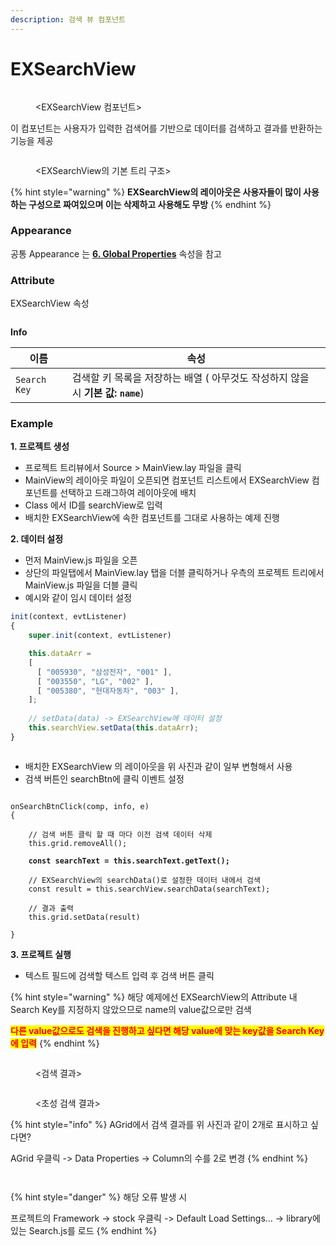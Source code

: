 ```yaml
---
description: 검색 뷰 컴포넌트
---
```


# EXSearchView

<figure><img src="../../.gitbook/assets/image (95).png" alt=""><figcaption><p>&#x3C;EXSearchView 컴포넌트></p></figcaption></figure>

이 컴포넌트는 사용자가 입력한 검색어를 기반으로 데이터를 검색하고 결과를 반환하는 기능을 제공



<figure><img src="../../.gitbook/assets/image (96).png" alt=""><figcaption><p>&#x3C;EXSearchView의 기본 트리 구조></p></figcaption></figure>

{% hint style="warning" %}
**EXSearchView의 레이아웃은 사용자들이 많이 사용하는 구성으로 짜여있으며 이는 삭제하고 사용해도 무방**
{% endhint %}

### Appearance

공통 Appearance 는 [**6. Global Properties**](<../../Guide for SpiderGen/06  SpiderGen Editor/04  Properties Pane/02 Appearence.md>) 속성을 참고

### Attribute

EXSearchView 속성

<figure><img src="../../.gitbook/assets/image (97).png" alt=""><figcaption></figcaption></figure>

**Info**

| 이름           | 속성                                                                                                                       |
| ------------ | ------------------------------------------------------------------------------------------------------------------------ |
| `Search Key` | 검색할 키 목록을 저장하는 배열                                                                 ( 아무것도 작성하지 않을 시 **기본 값:** **`name`**) |

### Example

**1. 프로젝트 생성**

* 프로젝트 트리뷰에서 Source > MainView.lay 파일을 클릭
* MainView의 레이아웃 파일이 오픈되면 컴포넌트 리스트에서 EXSearchView 컴포넌트를 선택하고 드래그하여 레이아웃에 배치
* Class 에서 ID를 searchView로 입력
* 배치한 EXSearchView에 속한 컴포넌트를 그대로 사용하는 예제 진행



**2. 데이터 설정**

* 먼저 MainView.js 파일을 오픈
* 상단의 파일탭에서 MainView.lay 탭을 더블 클릭하거나 우측의 프로젝트 트리에서 MainView.js 파일을 더블 클릭
* 예시와 같이 임시 데이터 설정

```javascript
init(context, evtListener)
{
    super.init(context, evtListener)  

    this.dataArr = 
    [
      [ "005930", "삼성전자", "001" ], 
      [ "003550", "LG", "002" ], 
      [ "005380", "현대자동차", "003" ],
    ];
  
    // setData(data) -> EXSearchView에 데이터 설정
    this.searchView.setData(this.dataArr);           
}
```

<figure><img src="../../.gitbook/assets/image (98).png" alt=""><figcaption></figcaption></figure>

* 배치한 EXSearchView 의 레이아웃을 위 사진과 같이 일부 변형해서 사용
* 검색 버튼인 searchBtn에 클릭 이벤트 설정

<pre class="language-javascript"><code class="lang-javascript">
onSearchBtnClick(comp, info, e)
{

    // 검색 버튼 클릭 할 때 마다 이전 검색 데이터 삭제
    this.grid.removeAll();
    
<strong>    const searchText = this.searchText.getText();
</strong>
    // EXSearchView의 searchData()로 설정한 데이터 내에서 검색
    const result = this.searchView.searchData(searchText);

    // 결과 출력
    this.grid.setData(result)

}
</code></pre>

**3. 프로젝트 실행**

* 텍스트 필드에 검색할 텍스트 입력 후 검색 버튼 클릭

{% hint style="warning" %}
해당 예제에선 EXSearchView의 Attribute 내 Search Key를 지정하지 않았으므로 name의 value값으로만 검색

<mark style="color:red;">**다른 value값으로도 검색을 진행하고 싶다면 해당 value에 맞는 key값을 Search Key에 입력**</mark>
{% endhint %}

<div><figure><img src="../../.gitbook/assets/image (99).png" alt=""><figcaption><p>&#x3C;검색 결과></p></figcaption></figure> <figure><img src="../../.gitbook/assets/image (100).png" alt=""><figcaption><p>&#x3C;초성 검색 결과></p></figcaption></figure></div>

{% hint style="info" %}
AGrid에서 검색 결과를 위 사진과 같이 2개로 표시하고 싶다면?

AGrid 우클릭 -> Data Properties -> Column의 수를 2로 변경
{% endhint %}

<div><figure><img src="../../.gitbook/assets/image (101).png" alt=""><figcaption></figcaption></figure> <figure><img src="../../.gitbook/assets/image (102).png" alt=""><figcaption></figcaption></figure></div>

{% hint style="danger" %}
해당 오류 발생 시

프로젝트의 Framework -> stock 우클릭 -> Default Load Settings... -> library에 있는 Search.js를 로드
{% endhint %}



